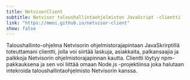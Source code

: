 ```yaml
---
title: NetvisorClient
subtitle: Netvisor taloushallintaohjelmiston JavaScript -clientti
link: "https://mmoi.github.io/netvisor-client"
show: false
---
```


Taloushallinto-ohjelma Netvisorin ohjelmistorajapintaan JavaSkrirptillä toteuttamani clientti, jolla voi siirtää laskuja, asiakkaita, palkansaajia ja palkkoja Netvisorin ohjelmistorajapinnan kautta. Clientti löytyy npm-pakkauksena ja sen voi liittää omaan Node.js -projektiinsa joka halutaan intekroida taloushallintaohjelmisto Netvisorin kanssa.